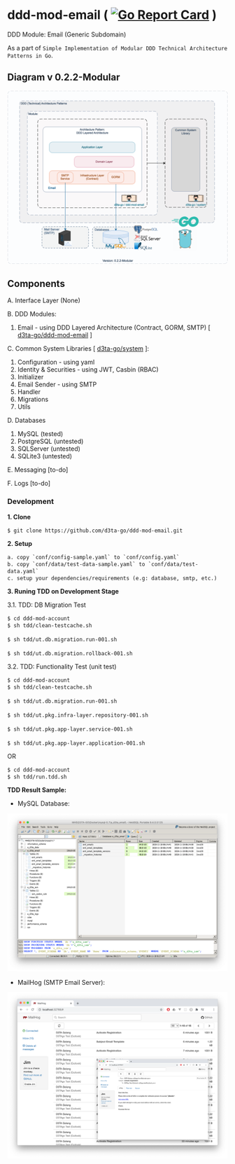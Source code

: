 # ddd-mod-email ( [![Go Report Card](https://goreportcard.com/badge/github.com/d3ta-go/ddd-mod-email)](https://goreportcard.com/report/github.com/d3ta-go/ddd-mod-email) )

DDD Module: Email (Generic Subdomain)

As a part of `Simple Implementation of Modular DDD Technical Architecture Patterns in Go`.

## Diagram v 0.2.2-Modular

![DDD-Technical-Architecture-Patterns-Golang-0.2.2-DDD Email Module](docs/img/DDD-Technical-Architecture-Patterns-Golang-0.2.2-DDD_Email_Module.png)

## Components

A. Interface Layer (None)

B. DDD Modules:

1. Email - using DDD Layered Architecture (Contract, GORM, SMTP) [ [d3ta-go/ddd-mod-email](https://github.com/d3ta-go/ddd-mod-email) ]

C. Common System Libraries [ [d3ta-go/system](https://github.com/d3ta-go/system) ]:

1. Configuration - using yaml
2. Identity & Securities - using JWT, Casbin (RBAC)
3. Initializer
4. Email Sender - using SMTP
5. Handler
6. Migrations
7. Utils

D. Databases

1. MySQL (tested)
2. PostgreSQL (untested)
3. SQLServer (untested)
4. SQLite3 (untested)

E. Messaging [to-do]

F. Logs [to-do]

### Development

**1. Clone**

```shell
$ git clone https://github.com/d3ta-go/ddd-mod-email.git
```

**2. Setup**

```
a. copy `conf/config-sample.yaml` to `conf/config.yaml`
b. copy `conf/data/test-data-sample.yaml` to `conf/data/test-data.yaml`
c. setup your dependencies/requirements (e.g: database, smtp, etc.)
```

**3. Runing TDD on Development Stage**

3.1. TDD: DB Migration Test

```shell
$ cd ddd-mod-account
$ sh tdd/clean-testcache.sh

$ sh tdd/ut.db.migration.run-001.sh

$ sh tdd/ut.db.migration.rollback-001.sh
```

3.2. TDD: Functionality Test (unit test)

```shell
$ cd ddd-mod-account
$ sh tdd/clean-testcache.sh

$ sh tdd/ut.db.migration.run-001.sh

$ sh tdd/ut.pkg.infra-layer.repository-001.sh

$ sh tdd/ut.pkg.app-layer.service-001.sh

$ sh tdd/ut.pkg.app-layer.application-001.sh
```

OR

```shell
$ cd ddd-mod-account
$ sh tdd/run.tdd.sh
```

**TDD Result Sample:**

- MySQL Database:

![MySQL Database Migration Result](docs/img/sample-db-migration-mysql.png)

- MailHog (SMTP Email Server):

![MailHog/SMTP Email Server Result](docs/img/sample-smtp-email-server-MailHog.png)

